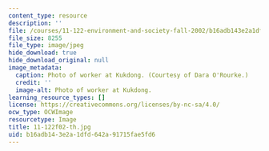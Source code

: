 ```yaml
---
content_type: resource
description: ''
file: /courses/11-122-environment-and-society-fall-2002/b16adb143e2a1dfd642a91715fae5fd6_11-122f02-th.jpg
file_size: 8255
file_type: image/jpeg
hide_download: true
hide_download_original: null
image_metadata:
  caption: Photo of worker at Kukdong. (Courtesy of Dara O'Rourke.)
  credit: ''
  image-alt: Photo of worker at Kukdong.
learning_resource_types: []
license: https://creativecommons.org/licenses/by-nc-sa/4.0/
ocw_type: OCWImage
resourcetype: Image
title: 11-122f02-th.jpg
uid: b16adb14-3e2a-1dfd-642a-91715fae5fd6
---
```

